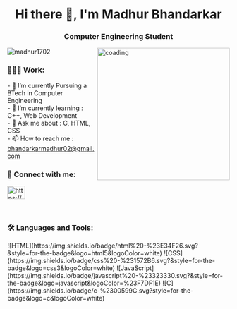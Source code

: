 <h1 align="center">Hi there 👋, I'm Madhur Bhandarkar</h1>
<h3 align="center">Computer Engineering Student</h3>
<img align="right" width=300 alt="coading" src="./sample.gif">

<p align="left"> <img src="https://komarev.com/ghpvc/?username=madhur1702&label=Profile%20views&color=0e75b6&style=flat" alt="madhur1702" /> </p>

<h3 align="left">👨🏻‍💻 Work:</h3> 
- 🔭 I’m currently Pursuing a BTech in Computer Engineering <br>
- 🌱 I’m currently learning : C++, Web Development <br>
- 💬 Ask me about : C, HTML, CSS <br>
- 📫 How to reach me : <a href="bhandarkarmadhur02@gmail.com">bhandarkarmadhur02@gmail.com <br></a>
<!-- 👯 I’m looking to collaborate on ...
- 🤔 I’m looking for help with ...
- 😄 Pronouns: ...
- ⚡ Fun fact: ...
-->

<h3 align="left">🔗 Connect with me:</h3>
<p align="left">
<a href="https://www.linkedin.com/in/madhur-bhandarkar-9bb342288" target="blank"><img align="center" src="https://raw.githubusercontent.com/rahuldkjain/github-profile-readme-generator/master/src/images/icons/Social/linked-in-alt.svg" alt="https://www.linkedin.com/in/madhur-bhandarkar-9bb342288" height="30" width="40" /></a></p><br>

<h3 align="left">🛠 Languages and Tools:</h3>
<p align="left"> 
![HTML](https://img.shields.io/badge/html%20-%23E34F26.svg?&style=for-the-badge&logo=html5&logoColor=white)
![CSS](https://img.shields.io/badge/css%20-%231572B6.svg?&style=for-the-badge&logo=css3&logoColor=white)
![JavaScript](https://img.shields.io/badge/javascript%20-%23323330.svg?&style=for-the-badge&logo=javascript&logoColor=%23F7DF1E)
![C](https://img.shields.io/badge/c-%2300599C.svg?style=for-the-badge&logo=c&logoColor=white)
</p>

